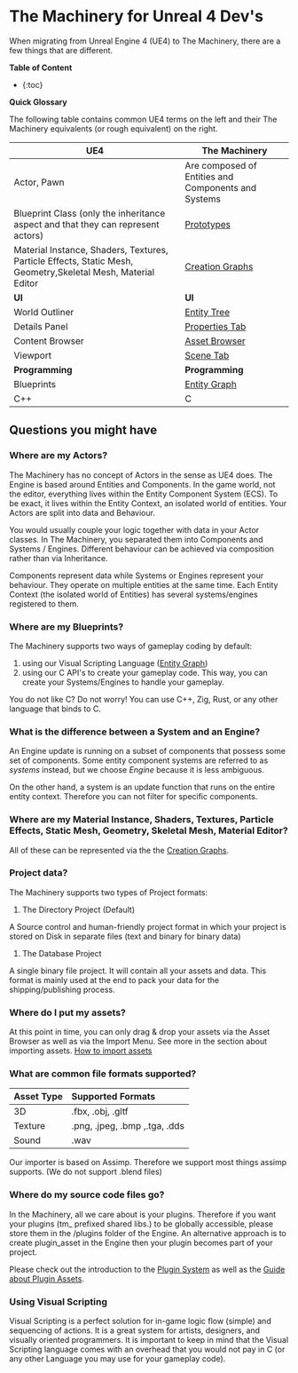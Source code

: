 # The Machinery for Unreal 4 Dev's

When migrating from Unreal Engine 4 (UE4) to The Machinery, there are a few things that are different.

**Table of Content**

* {:toc}


**Quick Glossary**

The following table contains common UE4 terms on the left and their The Machinery equivalents (or rough equivalent) on the right.

| UE4                                                          | The Machinery                                                |
| ------------------------------------------------------------ | ------------------------------------------------------------ |
| Actor, Pawn                                                  | Are composed of Entities and Components and Systems          |
| Blueprint Class (only the inheritance aspect and that they can represent actors) | [Prototypes]({{base_url}}editing_workflows/prototype_workflow/index.html)  |
| Material Instance, Shaders, Textures, Particle Effects, Static Mesh, Geometry,Skeletal Mesh, Material Editor | [Creation Graphs]({{base_url}}creation_graphs/concept.html)  |
| **UI**                                                       | **UI**                                                       |
| World Outliner                                               | [Entity Tree]({{base_url}}the_editor/entity_tree_tab.html)   |
| Details Panel                                                | [Properties Tab]({{base_url}}the_editor/properties_tab.html) |
| Content Browser                                              | [Asset Browser]({{base_url}}the_editor/asset_browser.html)   |
| Viewport                                                     | [Scene Tab]({{base_url}}the_editor/asset_browser.html)       |
| **Programming**                                              | **Programming**                                              |
| Blueprints                                                   | [Entity Graph]({{base_url}}editing_workflows/visual-scripting.html) |
| C++                                                          | C                                                            |

## Questions you might have

### Where are my Actors?

The Machinery has no concept of Actors in the sense as UE4 does. The Engine is based around Entities and Components. In the game world, not the editor, everything lives within the Entity Component System (ECS). To be exact, it lives within the Entity Context, an isolated world of entities. Your Actors are split into data and Behaviour. 

You would usually couple your logic together with data in your Actor classes. In The Machinery, you separated them into Components and Systems / Engines. Different behaviour can be achieved via composition rather than via Inheritance.

Components represent data while Systems or Engines represent your behaviour. They operate on multiple entities at the same time. Each Entity Context (the isolated world of Entities) has several systems/engines registered to them.



### Where are my Blueprints?

The Machinery supports two ways of gameplay coding by default:

1. using our Visual Scripting Language ([Entity Graph]({{base_url}}editing_workflows/visual-scripting.html))
2. using our C API's to create your gameplay code. This way, you can create your Systems/Engines to handle your gameplay.

You do not like C? Do not worry! You can use C++, Zig, Rust, or any other language that binds to C.



### What is the difference between a System and an Engine?

An Engine update is running on a subset of components that possess some set of components. Some entity component systems are referred to as *systems* instead, but we choose *Engine* because it is less ambiguous.

On the other hand, a system is an update function that runs on the entire entity context. Therefore you can not filter for specific components.

### Where are my Material Instance, Shaders, Textures, Particle Effects, Static Mesh, Geometry, Skeletal Mesh, Material Editor?

All of these can be represented via the the [Creation Graphs]({{base_url}}creation_graphs/concept.html).



### Project data?

The Machinery supports two types of Project formats:

1. The Directory Project (Default)

A Source control and human-friendly project format in which your project is stored on Disk in separate files (text and binary for binary data)

1. The Database Project

A single binary file project. It will contain all your assets and data. This format is mainly used at the end to pack your data for the shipping/publishing process.



### Where do I put my assets?

At this point in time, you can only drag & drop your assets via the Asset Browser as well as via the Import Menu. See more in the section about importing assets. [How to import assets]({{base_url}}editing_workflows/import_assets.html)



### What are common file formats supported?

| Asset Type | Supported Formats             |
| :--------- | :---------------------------- |
| 3D         | .fbx, .obj, .gltf             |
| Texture    | .png, .jpeg, .bmp ,.tga, .dds |
| Sound      | .wav                          |

Our importer is based on Assimp. Therefore we support most things assimp supports. (We do not support .blend files)



### Where do my source code files go?

In the Machinery, all we care about is your plugins. Therefore if you want your plugins (tm_ prefixed shared libs.) to be globally accessible, please store them in the /plugins folder of the Engine. An alternative approach is to create plugin_asset in the Engine then your plugin becomes part of your project. 

Please check out the introduction to the [Plugin System]({{base_url}}extending_the_machinery/the_plugin_system.html) as well as the [Guide about Plugin Assets]({{base_url}}extending_the_machinery/plugin-assets.html).



### Using Visual Scripting

Visual Scripting is a perfect solution for in-game logic flow (simple) and sequencing of actions. It is a great system for artists, designers, and visually oriented programmers. It is important to keep in mind that the Visual Scripting language comes with an overhead that you would not pay in C (or any other Language you may use for your gameplay code).
